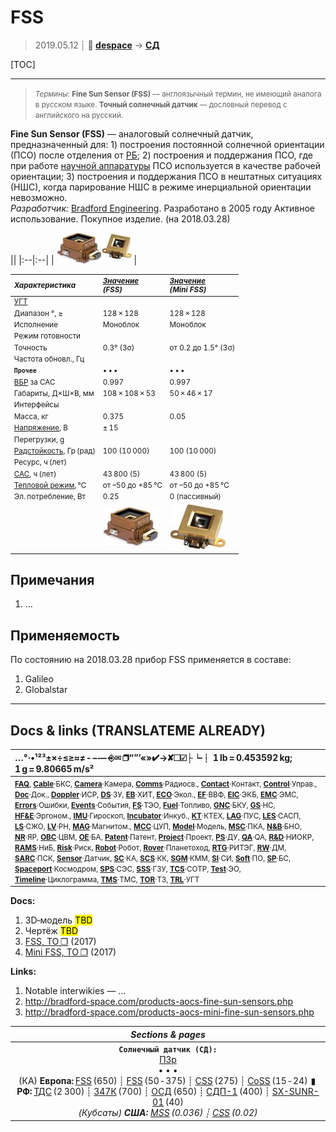 # FSS
> 2019.05.12 ┊ **🚀 [despace](index.md)** → **[СД](sensor.md)**

[TOC]

---

> <small>*Термины:* **Fine Sun Sensor (FSS)** — англоязычный термин, не имеющий аналога в русском языке. **Точный солнечный датчик** — дословный перевод с английского на русский.</small>

**Fine Sun Sensor (FSS)** — аналоговый солнечный датчик, предназначенный для: 1) построения постоянной солнечной ориентации (ПСО) после отделения от [РБ](lv.md); 2) построения и поддержания ПСО, где при работе [научной аппаратуры](oe.md) ПСО используется в качестве рабочей ориентации; 3) построения и поддержания ПСО в нештатных ситуациях (НШС), когда парирование НШС в режиме инерциальной ориентации невозможно.  
*Разработчик:* [Bradford Engineering](03_bradford_eng.md). Разработано в 2005 году Активное использование. Покупное изделие. (на 2018.03.28)

||
|:--|:--|
| [![](f/sensor/f/fss_fss_mini_pic1_thumb.jpg)](f/sensor/f/fss_fss_mini_pic1.jpg)  |

<small>

|*Характеристика*|*[Значение](si.md)<br> (FSS)*|*[Значение](si.md)<br> (Mini FSS)*|
|:--|:--|:--|
|[УГТ](trl.md)|   |   |
|Диапазон °, ≥| 128 × 128  | 128 × 128  |
|Исполнение| Моноблок  | Моноблок |
|Режим готовности|   |  |
|Точность| 0.3° (3σ)  |от 0.2 до 1.5° (3σ)  |
|Частота обновл., Гц|   |  |
|**`Прочее`**|• • •|• • •|
|[ВБР](rams.md) за САС| 0.997  | 0.997 |
|Габариты, Д×Ш×В, мм| 108 × 108 × 53  |50 × 46 × 17  |
|Интерфейсы|   |  |
|Масса, кг| 0.375  |0.05  |
|[Напряжение](voltage.md), В| ± 15  |  |
|Перегрузки, g|   |  |
|[Радстойкость](ion_rad.md), Гр (рад)| 100 (10 000)  | 100 (10 000) |
|Ресурс, ч (лет)|   |  |
|[САС](lifetime.md), ч (лет)| 43 800 (5)  | 43 800 (5) |
|[Тепловой режим](tcs.md), °C| от –50 до +85 °C  | от –50 до +85 °C |
|Эл. потребление, Вт| 0.25  |0 (пассивный)  |
|| [![](f/sensor/f/fss_pic1_thumb.jpg)](f/sensor/f/fss_pic1.jpg) | [![](f/sensor/f/fss_mini_pic1_thumb.jpg)](f/sensor/f/fss_mini_pic1.jpg) |

</small>



<p style="page-break-after:always"> </p>

## Примечания
   1. …



## Применяемость
По состоянию на 2018.03.28 прибор FSS применяется в составе:

   1. Galileo
   1. Globalstar





---

## Docs & links (TRANSLATEME ALREADY)
|…°·•¹²³±×÷≤≥≈≠ ‑ −— ⎆✉ ❐“”’«»✔→✘☐☑├┕┆ 1 lb = 0.453592 kg; 1 g = 9.80665 m/s²|
|:--|
|<small>**[FAQ](faq.md)**, **[Cable](cable.md)**·БКС, **[Camera](camera.md)**·Камера, **[Comms](comms.md)**·Радиосв., **[Contact](contact.md)**·Контакт, **[Control](control.md)**·Управ., **[Doc](doc.md)**·Док., **[Doppler](doppler.md)**·ИСР, **[DS](ds.md)**·ЗУ, **[EB](eb.md)**·ХИТ, **[ECO](ecology.md)**·Экол., **[EF](ef.md)**·ВВФ, **[ElC](elc.md)**·ЭКБ, **[EMC](emc.md)**·ЭМС, **[Errors](error.md)**·Ошибки, **[Events](event.md)**·События, **[FS](fs.md)**·ТЭО, **[Fuel](fuel.md)**·Топливо, **[GNC](gnc.md)**·БКУ, **[GS](scs.md)**·НС, **[HF&E](hfe.md)**·Эргоном., **[IMU](imu.md)**·Гироскоп, **[Incubator](incubator.md)**·Инкуб., **[KT](kt.md)**·КТЕХ, **[LAG](lag.md)**·ПУC, **[LES](les.md)**·САСП, **[LS](ls.md)**·СЖО, **[LV](lv.md)**·РН, **[MAG](mag.md)**·Магнитом., **[MCC](mcc.md)**·ЦУП, **[Model](model.md)**·Модель, **[MSC](sc.md)**·ПКА, **[N&B](nnb.md)**·БНО, **[NR](nr.md)**·ЯР, **[OBC](obc.md)**·ЦВМ, **[OE](oe.md)**·БА, **[Patent](патент.md)**·Патент, **[Project](project.md)**·Проект, **[PS](ps.md)**·ДУ, **[QA](quality.md)**·QA, **[R&D](rnd.md)**·НИОКР, **[RAMS](rams.md)**·НиБ, **[Risk](risk.md)**·Риск, **[Robot](robotics.md)**·Робот, **[Rover](rover.md)**·Планетоход, **[RTG](rtg.md)**·РИТЭГ, **[RW](rw.md)**·ДМ, **[SARC](sarc.md)**·ПСК, **[Sensor](sensor.md)**·Датчик, **[SC](sc.md)**·КА, **[SCS](scs.md)**·КК, **[SGM](sgm.md)**·КММ, **[SI](si.md)**·СИ, **[Soft](soft.md)**·ПО, **[SP](sp.md)**·БС, **[Spaceport](spaceport.md)**·Космодром, **[SPS](sps.md)**·СЭС, **[SSS](sss.md)**·ГЗУ, **[TCS](tcs.md)**·СОТР, **[Test](test.md)**·ЭО, **[Timeline](timeline.md)**·Циклограмма, **[TMS](tms.md)**·ТМС, **[TOR](tor.md)**·ТЗ, **[TRL](trl.md)**·УГТ</small>|

**Docs:**

   1. 3D‑модель <mark>TBD</mark>
   1. Чертёж <mark>TBD</mark>
   1. [FSS, ТО ❐](f/sensor/f/fss_datasheet.djvu) (2017)
   1. [Mini FSS, ТО ❐](f/sensor/f/fss_mini_datasheet.djvu) (2017)

**Links:**

   1. Notable interwikies — …
   1. <http://bradford-space.com/products-aocs-fine-sun-sensors.php>
   1. <http://bradford-space.com/products-aocs-mini-fine-sun-sensors.php>

|*Sections & pages*|
|:--:|
|**`Солнечный датчик (СД):`**<br> [ПЗр](fov.md) <br>• • •<br> (КА) **Европа:** [FSS](fss_jo.md) (650) ┊ [FSS](fss.md) (50 ‑ 375) ┊ [CSS](css.md) (275) ┊ [CoSS](coss.md) (15 ‑ 24)  ▮  **РФ:** [ТДС](tds.md) (2 300) ┊ [347К](347k.md) (700) ┊ [ОСД](osd.md) (650) ┊ [СДП-1](sdp_1.md) (400) ┊ [SX-SUNR-01](sx_sunr_01.md) (40)<br> *(Кубсаты) **США:** [MSS](mss_sm.md) (0.036) ┊ [CSS](css_sm.md) (0.02)*|
